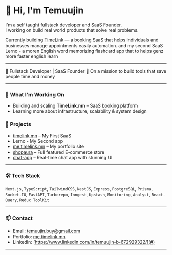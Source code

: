 # 👋 Hi, I'm Temuujin

I'm a self taught fullstack developer and SaaS Founder.  
I working on build real world products that solve real problems.   
  
Currently building [TimeLink](https://timelink.mn) — a booking SaaS that helps individuals and businesses manage appointments easily automation.
and my second SaaS Lerno - a moren English word memorizing flashcard app that to helps genz more faster english learn 
 
---
 
🚀 Fullstack Developer | SaaS Founder
🎯 On a mission to build tools that save people time and money  

---

### 🚀 What I'm Working On

- Building and scaling **TimeLink.mn** – SaaS booking platform
- Learning more about infrastructure, scalability & system design


### 💼 Projects

- [timelink.mn](https://timelink.mn) – My First SaaS
- Lerno - My Second app 
- [me.timelink.mn](https://me.timelink.mn) – My portfolio site
- [shopaura](https://shopaura-gray.vercel.app) – Full featured E-commerce store
- [chat-app](https://real-time-chat-app-five-dun.vercel.app) – Real-time chat app with stunning UI

---

### 🛠️ Tech Stack

`Next.js`, `TypeScript`, `TailwindCSS`, `NestJS`, `Express`, `PostgreSQL`, `Prisma`, `Socket.IO`, `FastAPI`, `Turborepo`, `Inngest`, `Upstash`, `Monitoring`, `Analyst`, `React-Query`, `Redux ToolKit`

---

### 📫 Contact

- Email: temuujin.buy@gmail.com
- Portfolio: [me.timelink.mn](https://me.timelink.mn)
- LinkedIn: [https://www.linkedin.com/in/temuujin-b-672929322/](#)

---

